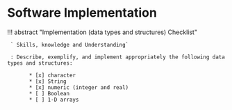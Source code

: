 # Software Implementation

!!! abstract "Implementation (data types and structures) Checklist"

     ` Skills, knowledge and Understanding`
     
     : Describe, exemplify, and implement appropriately the following data types and structures:
     
           * [x] character
           * [x] String
           * [x] numeric (integer and real)   
           * [ ] Boolean 
           * [ ] 1-D arrays


